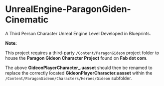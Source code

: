 # UnrealEngine-ParagonGiden-Cinematic
A Third Person Character Unreal Engine Level Developed in Blueprints.

**Note:**

This project requires a third-party `/Content/ParagonGideon` project folder to house the **Paragon Gideon Character Project** found on **Fab dot com**.

The above **GideonPlayerCharacter_.uasset** should then be renamed to replace the correctly located **GideonPlayerCharacter.uasset** within the `/Content/ParagonGideon/Characters/Heroes/Gideon` subfolder.